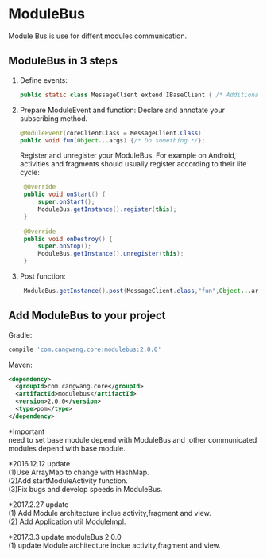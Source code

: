 # ModuleBus
Module Bus is use for diffent modules communication.<br>

ModuleBus in 3 steps
-------------------
1. Define events:

    ```java  
    public static class MessageClient extend IBaseClient { /* Additional fields if needed */ }
    ```

2. Prepare ModuleEvent and function:
    Declare and annotate your subscribing method.<br/>  

    ```java
    @ModuleEvent(coreClientClass = MessageClient.Class)  
    public void fun(Object...args) {/* Do something */};
    ```
    Register and unregister your ModuleBus. For example on Android, activities and fragments should usually register according to their life cycle:

   ```java
    @Override
    public void onStart() {
        super.onStart();
        ModuleBus.getInstance().register(this);
    }
 
    @Override
    public void onDestroy() {
        super.onStop();
        ModuleBus.getInstance().unregister(this);
    }
    ```

3. Post function:

   ```java
    ModuleBus.getInstance().post(MessageClient.class,"fun",Object...args);
    ```



Add ModuleBus to your project
----------------------------

Gradle:
```gradle
compile 'com.cangwang.core:modulebus:2.0.0'
```

Maven:
```xml
<dependency>
  <groupId>com.cangwang.core</groupId>
  <artifactId>modulebus</artifactId>
  <version>2.0.0</version>
  <type>pom</type>
</dependency>
```

*Important<br/>
need to set base module depend with ModuleBus and ,other communicated modules depend with base module.


*2016.12.12 update <br/>
(1)Use ArrayMap to change with HashMap.<br>
(2)Add startModuleActivity function.<br>
(3)Fix bugs and develop speeds in ModuleBus.<br>

*2017.2.27 update <br/>
(1) Add Module architecture inclue activity,fragment and view.<br>
(2) Add Application util ModuleImpl.<br>

*2017.3.3 update moduleBus 2.0.0<br/>
(1) update Module architecture inclue activity,fragment and view.<br>
